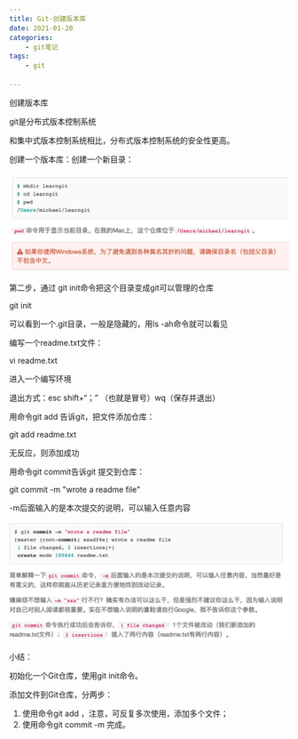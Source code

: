 ```yaml
---
title: Git-创建版本库
date: 2021-01-20
categories: 
    - git笔记
tags:
    - git

---
```


 创建版本库

git是分布式版本控制系统

和集中式版本控制系统相比，分布式版本控制系统的安全性更高。

创建一个版本库：创建一个新目录：

![git1](./git1.jpg)

第二步，通过 git init命令把这个目录变成git可以管理的仓库

git init

可以看到一个.git目录，一般是隐藏的，用ls -ah命令就可以看见

编写一个readme.txt文件：

vi readme.txt

进入一个编写环境

退出方式：esc   shift+“；” （也就是冒号）wq（保存并退出）

用命令git add 告诉git，把文件添加仓库：

git add readme.txt

无反应，则添加成功

用命令git commit告诉git 提交到仓库：

git commit -m "wrote a readme file"

-m后面输入的是本次提交的说明，可以输入任意内容

![git2](./git2.jpg)

小结：

初始化一个Git仓库，使用git init命令。

添加文件到Git仓库，分两步：

1. 使用命令git add <file>，注意，可反复多次使用，添加多个文件；
2. 使用命令git commit -m <message> 完成。



